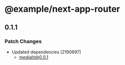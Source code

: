 # @example/next-app-router

## 0.1.1

### Patch Changes

- Updated dependencies [2190697]
    - medialit@0.0.1
